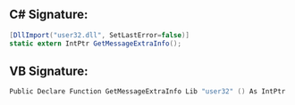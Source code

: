 
## C# Signature:
```cs
[DllImport("user32.dll", SetLastError=false)]
static extern IntPtr GetMessageExtraInfo();
```

## VB Signature:
```cs
Public Declare Function GetMessageExtraInfo Lib "user32" () As IntPtr
```
